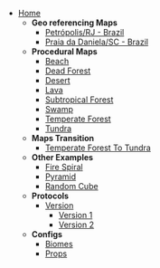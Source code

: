 * [Home](README.md)
  * **Geo referencing Maps**
    * [Petrópolis/RJ - Brazil](/codes/geodatapetropolis/README.md)
    * [Praia da Daniela/SC - Brazil](/codes/geodatadaniela/README.md)
  * **Procedural Maps**
    * [Beach](/codes/procedurals/beach.md)
    * [Dead Forest](/codes/procedurals/deadforest.md)
    * [Desert](/codes/procedurals/desert.md)
    * [Lava](/codes/procedurals/lava.md)
    * [Subtropical Forest](/codes/procedurals/subtropicalforest.md)
    * [Swamp](/codes/procedurals/swamp.md)
    * [Temperate Forest](/codes/procedurals/temperateforest.md)
    * [Tundra](/codes/procedurals/tundra.md)
  * **Maps Transition**
    * [Temperate Forest To Tundra](/codes/transitions/temperateforesttotundra.md)
  * **Other Examples**
    * [Fire Spiral](/codes/others/firespiral.md)
    * [Pyramid](/codes/pyramid/README.md)
    * [Random Cube](/codes/randomcube/README.md)
  * **Protocols**
    * [Version](/versions/README.md)
      * [Version 1](/versions/v1/README.md)
      * [Version 2](/versions/v2/README.md)
  * **Configs**
    * [Biomes](configs/biomes.md)
    * [Props](configs/props.md)